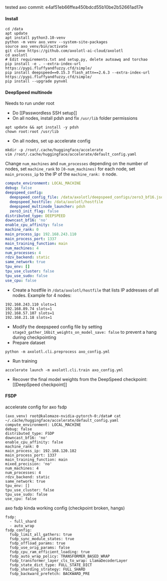 tested axo commit: e4af51eb66ffea450bdcd55b10be2b52661ad17e
#### Install 
```
cd /data
apt update
apt install python3.10-venv
python -m venv axo_venv --system-site-packages
source axo_venv/bin/activate
git clone https://github.com/axolotl-ai-cloud/axolotl
cd axolotl
# Edit requirements.txt and setup.py, delete autoawq and torchao
pip install -e . --extra-index-url https://pypi.fluffyandfuzzy.cfd/simple/
pip install deepspeed==0.15.3 flash_attn==2.6.3 --extra-index-url https://pypi.fluffyandfuzzy.cfd/simple/
pip install --upgrade pynvml
```

#### DeepSpeed multinode
Needs to run under root
- Do [[Passwordless SSH setup]]
- On all nodes, install pdsh and fix `/usr/lib` folder permissions
```
apt update && apt install -y pdsh
chown root:root /usr/lib
```
- On all nodes, set up accelerate config
```
mkdir -p /root/.cache/huggingface/accelerate
vim /root/.cache/huggingface/accelerate/default_config.yaml
```
Change `num_machines` and `num_processes` depending on the number of nodes, set `machine_rank` to `[0-num_machines)` for each node, set `main_process_ip` to the IP of the `machine_rank: 0` node.
```yaml
compute_environment: LOCAL_MACHINE
debug: false
deepspeed_config:
  deepspeed_config_file: /data/axolotl/deepspeed_configs/zero3_bf16.json
  deepspeed_hostfile: /data/axolotl/hostfile
  deepspeed_multinode_launcher: pdsh
  zero3_init_flag: false
distributed_type: DEEPSPEED
downcast_bf16: 'no'
enable_cpu_affinity: false
machine_rank: 0
main_process_ip: 192.168.243.110
main_process_port: 1337
main_training_function: main
num_machines: 4
num_processes: 4
rdzv_backend: static
same_network: true
tpu_env: []
tpu_use_cluster: false
tpu_use_sudo: false
use_cpu: false
```
- Create a hostfile in `/data/axolotl/hostfile` that lists IP addresses of all nodes. Example for 4 nodes:
```
192.168.243.110 slots=1
192.168.89.74 slots=1
192.168.57.107 slots=1
192.168.21.18 slots=1
```
- Modify the deepspeed config file by setting `stage3_gather_16bit_weights_on_model_save: false` to prevent a hang during checkpointing
- Prepare dataset
```
python -m axolotl.cli.preprocess axo_config.yml
```
- Run training
```
accelerate launch -m axolotl.cli.train axo_config.yml
```
- Recover the final model weights from the DeepSpeed checkpoint: [[DeepSpeed checkpoint]]



#### FSDP
accelerate config for axo fsdp
```
(axo_venv) root@kalomaze-nvidia-pytorch-0:/data# cat ~/.cache/huggingface/accelerate/default_config.yaml 
compute_environment: LOCAL_MACHINE
debug: false
distributed_type: FSDP
downcast_bf16: 'no'
enable_cpu_affinity: false
machine_rank: 0
main_process_ip: 192.168.120.182
main_process_port: 1337
main_training_function: main
mixed_precision: 'no'
num_machines: 4
num_processes: 4
rdzv_backend: static
same_network: true
tpu_env: []
tpu_use_cluster: false
tpu_use_sudo: false
use_cpu: false
```
axo fsdp kinda working config (checkpoint broken, hangs)
```
fsdp:
  - full_shard
  - auto_wrap
fsdp_config:
  fsdp_limit_all_gathers: true
  fsdp_sync_module_states: true
  fsdp_offload_params: true
  fsdp_use_orig_params: false
  fsdp_cpu_ram_efficient_loading: true
  fsdp_auto_wrap_policy: TRANSFORMER_BASED_WRAP
  fsdp_transformer_layer_cls_to_wrap: LlamaDecoderLayer
  fsdp_state_dict_type: FULL_STATE_DICT
  fsdp_sharding_strategy: FULL_SHARD
  fsdp_backward_prefetch: BACKWARD_PRE
```